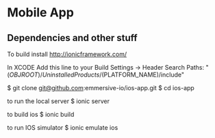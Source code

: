 # Mobile App


## Dependencies and other stuff

  To build install http://ionicframework.com/

  In XCODE Add this line to your Build Settings -> Header Search Paths:
  "$(OBJROOT)/UninstalledProducts/$(PLATFORM_NAME)/include"

  $ git clone git@github.com:emmersive-io/ios-app.git
  $ cd ios-app

  to run the local server
  $ ionic server

  to build ios
  $ ionic build

  to run IOS simulator
  $ ionic emulate ios
